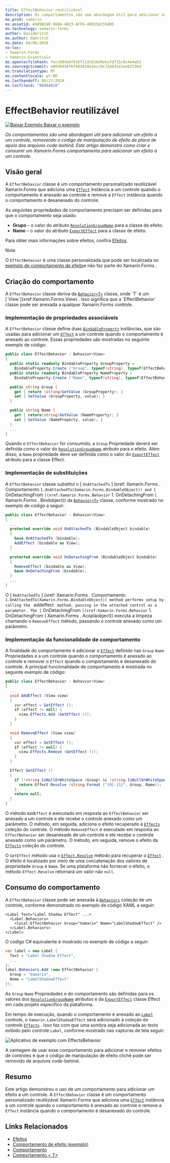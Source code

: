 ```yaml
---
title: EffectBehavior reutilizável
description: Os comportamentos são uma abordagem útil para adicionar um efeito a um controle, removendo o código de texto clichê de tratamento de efeito dos arquivos code-behind. Este artigo demonstra como criar e consumir um Xamarin.Forms comportamento para adicionar um efeito a um controle.
ms.prod: xamarin
ms.assetid: A909B24D-960A-4023-AFF6-4B9256C55ADD
ms.technology: xamarin-forms
author: davidbritch
ms.author: dabritch
ms.date: 04/06/2016
no-loc:
- Xamarin.Forms
- Xamarin.Essentials
ms.openlocfilehash: 7ecc094abf816f11dcb16d9eba7d715c8c4e4ab1
ms.sourcegitcommit: a003b036f6fb83818e2ecc9c72a641e3aeb373bd
ms.translationtype: MT
ms.contentlocale: pt-BR
ms.lasthandoff: 08/27/2020
ms.locfileid: "88964810"
---
```

# <a name="reusable-effectbehavior"></a>EffectBehavior reutilizável

[![Baixar Exemplo](~/media/shared/download.png) Baixar o exemplo](https://docs.microsoft.com/samples/xamarin/xamarin-forms-samples/behaviors-effectbehavior)

_Os comportamentos são uma abordagem útil para adicionar um efeito a um controle, removendo o código de manipulação de efeito de placa de apoio dos arquivos code-behind. Este artigo demonstra como criar e consumir um Xamarin.Forms comportamento para adicionar um efeito a um controle._

## <a name="overview"></a>Visão geral

A `EffectBehavior` classe é um comportamento personalizado reutilizável Xamarin.Forms que adiciona uma [`Effect`](xref:Xamarin.Forms.Effect) instância a um controle quando o comportamento é anexado ao controle e remove a `Effect` instância quando o comportamento é desanexado do controle.

As seguintes propriedades de comportamento precisam ser definidas para que o comportamento seja usado:

- **Grupo** – o valor do atributo [`ResolutionGroupName`](xref:Xamarin.Forms.ResolutionGroupNameAttribute) para a classe de efeito.
- **Name** – o valor do atributo [`ExportEffect`](xref:Xamarin.Forms.ExportEffectAttribute) para a classe de efeito.

Para obter mais informações sobre efeitos, confira [Efeitos](~/xamarin-forms/app-fundamentals/effects/index.md).

> [!NOTE]
> O `EffectBehavior` é uma classe personalizada que pode ser localizada no [exemplo de comportamento de efeito](https://docs.microsoft.com/samples/xamarin/xamarin-forms-samples/behaviors-effectbehavior)e não faz parte do Xamarin.Forms .

## <a name="creating-the-behavior"></a>Criação do comportamento

A `EffectBehavior` classe deriva da [`Behavior<T>`](xref:Xamarin.Forms.Behavior`1) classe, onde `T` é um [`View`](xref:Xamarin.Forms.View) . Isso significa que a `EffectBehavior` classe pode ser anexada a qualquer Xamarin.Forms controle.

### <a name="implementing-bindable-properties"></a>Implementação de propriedades associáveis

A `EffectBehavior` classe define duas [`BindableProperty`](xref:Xamarin.Forms.BindableProperty) instâncias, que são usadas para adicionar um [`Effect`](xref:Xamarin.Forms.Effect) a um controle quando o comportamento é anexado ao controle. Essas propriedades são mostradas no seguinte exemplo de código:

```csharp
public class EffectBehavior : Behavior<View>
{
  public static readonly BindableProperty GroupProperty =
    BindableProperty.Create ("Group", typeof(string), typeof(EffectBehavior), null);
  public static readonly BindableProperty NameProperty =
    BindableProperty.Create ("Name", typeof(string), typeof(EffectBehavior), null);

  public string Group {
    get { return (string)GetValue (GroupProperty); }
    set { SetValue (GroupProperty, value); }
  }

  public string Name {
    get { return(string)GetValue (NameProperty); }
    set { SetValue (NameProperty, value); }
  }
  ...
}
```

Quando o `EffectBehavior` for consumido, a `Group` Propriedade deverá ser definida como o valor do [`ResolutionGroupName`](xref:Xamarin.Forms.ResolutionGroupNameAttribute) atributo para o efeito. Além disso, a `Name` propriedade deve ser definida como o valor do [`ExportEffect`](xref:Xamarin.Forms.ExportEffectAttribute) atributo para a classe Effect.

### <a name="implementing-the-overrides"></a>Implementação de substituições

A `EffectBehavior` classe substitui o [ `OnAttachedTo` ] (xref: Xamarin.Forms . Comportamento `1.OnAttachedTo(Xamarin.Forms.BindableObject)) and [` OnDetachingFrom `](xref:Xamarin.Forms.Behavior` 1. OnDetachingFrom ( Xamarin.Forms . Bindobject)) da [`Behavior<T>`](xref:Xamarin.Forms.Behavior`1) classe, conforme mostrado no exemplo de código a seguir:

```csharp
public class EffectBehavior : Behavior<View>
{
  ...
  protected override void OnAttachedTo (BindableObject bindable)
  {
    base.OnAttachedTo (bindable);
    AddEffect (bindable as View);
  }

  protected override void OnDetachingFrom (BindableObject bindable)
  {
    RemoveEffect (bindable as View);
    base.OnDetachingFrom (bindable);
  }
  ...
}
```

O [ `OnAttachedTo` ] (xref: Xamarin.Forms . Comportamento `1.OnAttachedTo(Xamarin.Forms.BindableObject)) method performs setup by calling the ` addeffect ` method, passing in the attached control as a parameter. The [` OnDetachingFrom `](xref:Xamarin.Forms.Behavior` 1. OnDetachingFrom ( Xamarin.Forms . Acopláobject)) executa a limpeza chamando o `RemoveEffect` método, passando o controle anexado como um parâmetro.

### <a name="implementing-the-behavior-functionality"></a>Implementação da funcionalidade de comportamento

A finalidade do comportamento é adicionar o [`Effect`](xref:Xamarin.Forms.Effect) definido nas `Group` `Name` Propriedades e a um controle quando o comportamento é anexado ao controle e remover o `Effect` quando o comportamento é desanexado do controle. A principal funcionalidade de comportamento é mostrada no seguinte exemplo de código:

```csharp
public class EffectBehavior : Behavior<View>
{
  ...
  void AddEffect (View view)
  {
    var effect = GetEffect ();
    if (effect != null) {
      view.Effects.Add (GetEffect ());
    }
  }

  void RemoveEffect (View view)
  {
    var effect = GetEffect ();
    if (effect != null) {
      view.Effects.Remove (GetEffect ());
    }
  }

  Effect GetEffect ()
  {
    if (!string.IsNullOrWhiteSpace (Group) && !string.IsNullOrWhiteSpace (Name)) {
      return Effect.Resolve (string.Format ("{0}.{1}", Group, Name));
    }
    return null;
  }
}
```

O método `AddEffect` é executado em resposta ao `EffectBehavior` ser anexado a um controle e ele recebe o controle anexado como um parâmetro. O método, em seguida, adiciona o efeito recuperado à [`Effects`](xref:Xamarin.Forms.Element.Effects) coleção do controle. O método `RemoveEffect` é executado em resposta ao `EffectBehavior` ser desanexado de um controle e ele recebe o controle anexado como um parâmetro. O método, em seguida, remove o efeito da [`Effects`](xref:Xamarin.Forms.Element.Effects) coleção do controle.

O `GetEffect` método usa o [`Effect.Resolve`](xref:Xamarin.Forms.Effect.Resolve(System.String)) método para recuperar o [`Effect`](xref:Xamarin.Forms.Effect) . O efeito é localizado por meio de uma concatenação dos valores de propriedade `Group` e `Name`. Se uma plataforma não fornecer o efeito, o método `Effect.Resolve` retornará um valor não `null`.

## <a name="consuming-the-behavior"></a>Consumo do comportamento

A `EffectBehavior` classe pode ser anexada à [`Behaviors`](xref:Xamarin.Forms.VisualElement.Behaviors) coleção de um controle, conforme demonstrado no exemplo de código XAML a seguir:

```xaml
<Label Text="Label Shadow Effect" ...>
  <Label.Behaviors>
    <local:EffectBehavior Group="Xamarin" Name="LabelShadowEffect" />
  </Label.Behaviors>
</Label>
```

O código C# equivalente é mostrado no exemplo de código a seguir:

```csharp
var label = new Label {
  Text = "Label Shadow Effect",
  ...
};
label.Behaviors.Add (new EffectBehavior {
  Group = "Xamarin",
  Name = "LabelShadowEffect"
});
```

As `Group` `Name` Propriedades e do comportamento são definidas para os valores dos [`ResolutionGroupName`](xref:Xamarin.Forms.ResolutionGroupNameAttribute) atributos e da [`ExportEffect`](xref:Xamarin.Forms.ExportEffectAttribute) classe Effect em cada projeto específico da plataforma.

Em tempo de execução, quando o comportamento é anexado ao [`Label`](xref:Xamarin.Forms.Label) controle, o `Xamarin.LabelShadowEffect` será adicionado à coleção do controle [`Effects`](xref:Xamarin.Forms.Element.Effects) . Isso faz com que uma sombra seja adicionada ao texto exibido pelo controle `Label`, conforme mostrado nas capturas de tela seguir:

![Aplicativo de exemplo com EffectsBehavior](effect-behavior-images/screenshots.png)

A vantagem de usar esse comportamento para adicionar e remover efeitos de controles é que o código de manipulação de efeito clichê pode ser removido de arquivos code-behind.

## <a name="summary"></a>Resumo

Este artigo demonstrou o uso de um comportamento para adicionar um efeito a um controle. A `EffectBehavior` classe é um comportamento personalizado reutilizável Xamarin.Forms que adiciona uma [`Effect`](xref:Xamarin.Forms.Effect) instância a um controle quando o comportamento é anexado ao controle e remove a `Effect` instância quando o comportamento é desanexado do controle.

## <a name="related-links"></a>Links Relacionados

- [Efeitos](~/xamarin-forms/app-fundamentals/effects/index.md)
- [Comportamento de efeito (exemplo)](https://docs.microsoft.com/samples/xamarin/xamarin-forms-samples/behaviors-effectbehavior)
- [Comportamento](xref:Xamarin.Forms.Behavior)
- [Comportamento &lt; T&gt;](xref:Xamarin.Forms.Behavior`1)
